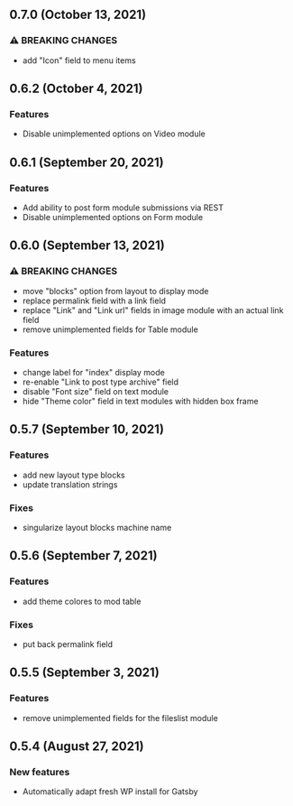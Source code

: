 ## 0.7.0 (October 13, 2021)

### ⚠ BREAKING CHANGES

- add "Icon" field to menu items

## 0.6.2 (October 4, 2021)

### Features

- Disable unimplemented options on Video module

## 0.6.1 (September 20, 2021)

### Features

- Add ability to post form module submissions via REST
- Disable unimplemented options on Form module

## 0.6.0 (September 13, 2021)

### ⚠️ BREAKING CHANGES

- move "blocks" option from layout to display mode
- replace permalink field with a link field
- replace "Link" and "Link url" fields in image module with an actual link field
- remove unimplemented fields for Table module

### Features

- change label for "index" display mode
- re-enable "Link to post type archive" field
- disable "Font size" field on text module
- hide "Theme color" field in text modules with hidden box frame

## 0.5.7 (September 10, 2021)

### Features

- add new layout type blocks
- update translation strings

### Fixes

- singularize layout blocks machine name

## 0.5.6 (September 7, 2021)

### Features

- add theme colores to mod table

### Fixes

- put back permalink field

## 0.5.5 (September 3, 2021)

### Features

- remove unimplemented fields for the fileslist module

## 0.5.4 (August 27, 2021)

### New features

- Automatically adapt fresh WP install for Gatsby
